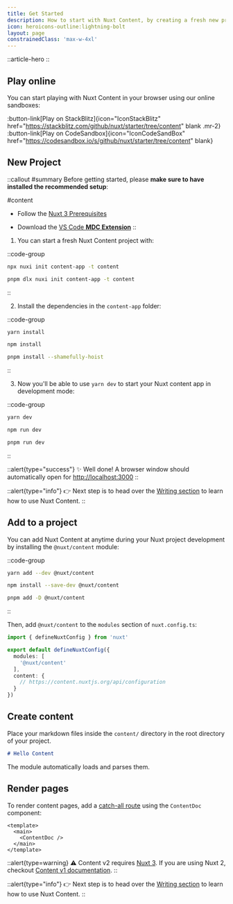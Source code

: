 ```yaml
---
title: Get Started
description: How to start with Nuxt Content, by creating a fresh new project or adding it to your Nuxt application.
icon: heroicons-outline:lightning-bolt
layout: page
constrainedClass: 'max-w-4xl'
---
```


::article-hero
::

## Play online

You can start playing with Nuxt Content in your browser using our online sandboxes:

:button-link[Play on StackBlitz]{icon="IconStackBlitz" href="https://stackblitz.com/github/nuxt/starter/tree/content" blank .mr-2}
:button-link[Play on CodeSandbox]{icon="IconCodeSandBox" href="https://codesandbox.io/s/github/nuxt/starter/tree/content" blank}

## New Project

::callout
#summary
Before getting started, please **make sure to have installed the recommended setup**:

#content
* Follow the [Nuxt 3 Prerequisites](https://v3.nuxtjs.org/getting-started/quick-start#prerequisites)

* Download the [VS Code **MDC Extension**](https://marketplace.visualstudio.com/items?itemName=Nuxt.mdc)
::

1. You can start a fresh Nuxt Content project with:

::code-group
  ```bash [npx]
  npx nuxi init content-app -t content
  ```
  ```bash [pnpm]
  pnpm dlx nuxi init content-app -t content
  ```
::

2. Install the dependencies in the `content-app` folder:

::code-group
  ```bash [yarn]
  yarn install
  ```
  ```bash [npm]
  npm install
  ```
  ```bash [pnpm]
  pnpm install --shamefully-hoist
  ```
::

3. Now you'll be able to use `yarn dev` to start your Nuxt content app in development mode:

::code-group

```bash [yarn]
yarn dev
```

```bash [npm]
npm run dev
```

```bash [pnpm]
pnpm run dev
```

::

::alert{type="success"}
✨ Well done! A browser window should automatically open for <http://localhost:3000>
::

::alert{type="info"}
👉 Next step is to head over the [Writing section](/guide/writing/content-directory) to learn how to use Nuxt Content.
::

## Add to a project

You can add Nuxt Content at anytime during your Nuxt project development by installing the `@nuxt/content` module:

::code-group
  ```bash [yarn]
  yarn add --dev @nuxt/content
  ```
  ```bash [npm]
  npm install --save-dev @nuxt/content
  ```
  ```bash [pnpm]
  pnpm add -D @nuxt/content
  ```
::

Then, add `@nuxt/content` to the `modules` section of `nuxt.config.ts`:

```ts [nuxt.config.ts]
import { defineNuxtConfig } from 'nuxt'

export default defineNuxtConfig({
  modules: [
    '@nuxt/content'
  ],
  content: {
    // https://content.nuxtjs.org/api/configuration
  }
})
```

## Create content

Place your markdown files inside the `content/` directory in the root directory of your project.

```md [content/index.md]
# Hello Content
```

The module automatically loads and parses them.

## Render pages

To render content pages, add a [catch-all route](https://v3.nuxtjs.org/guide/directory-structure/pages/#catch-all-route) using the `ContentDoc` component:

```vue [pages/[...slug].vue]
<template>
  <main>
    <ContentDoc />
  </main>
</template>
```

::alert{type=warning}
⚠️ Content v2 requires [Nuxt 3](https://v3.nuxtjs.org). If you are using Nuxt 2, checkout [Content v1 documentation](https://content.nuxtjs.org/v1/getting-started/installation).
::

::alert{type="info"}
👉 Next step is to head over the [Writing section](/guide/writing/content-directory) to learn how to use Nuxt Content.
::